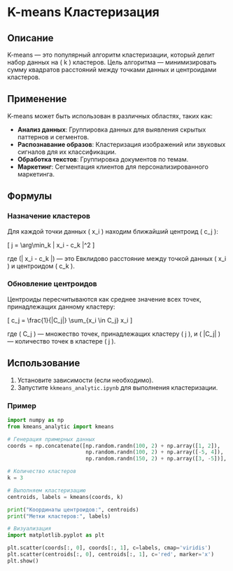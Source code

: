 # K-means Кластеризация

## Описание

K-means — это популярный алгоритм кластеризации, который делит набор данных на \( k \) кластеров. Цель алгоритма — минимизировать сумму квадратов расстояний между точками данных и центроидами кластеров.

## Применение

K-means может быть использован в различных областях, таких как:

- **Анализ данных**: Группировка данных для выявления скрытых паттернов и сегментов.
- **Распознавание образов**: Кластеризация изображений или звуковых сигналов для их классификации.
- **Обработка текстов**: Группировка документов по темам.
- **Маркетинг**: Сегментация клиентов для персонализированного маркетинга.

## Формулы

### Назначение кластеров

Для каждой точки данных \( x_i \) находим ближайший центроид \( c_j \):

\[ 
j = \arg\min_k \| x_i - c_k \|^2 
\]

где \(\| x_i - c_k \|\) — это Евклидово расстояние между точкой данных \( x_i \) и центроидом \( c_k \).

### Обновление центроидов

Центроиды пересчитываются как среднее значение всех точек, принадлежащих данному кластеру:

\[ 
c_j = \frac{1}{|C_j|} \sum_{x_i \in C_j} x_i 
\]

где \( C_j \) — множество точек, принадлежащих кластеру \( j \), и \( |C_j| \) — количество точек в кластере \( j \).

## Использование

1. Установите зависимости (если необходимо).
2. Запустите `kkmeans_analytic.ipynb` для выполнения кластеризации.

### Пример

```python
import numpy as np
from kmeans_analytic import kmeans

# Генерация примерных данных
coords = np.concatenate([np.random.randn(100, 2) + np.array([1, 2]),
                         np.random.randn(100, 2) + np.array([-5, 4]),
                         np.random.randn(150, 2) + np.array([3, -5])], axis=0)

# Количество кластеров
k = 3

# Выполняем кластеризацию
centroids, labels = kmeans(coords, k)

print("Координаты центроидов:", centroids)
print("Метки кластеров:", labels)

# Визуализация
import matplotlib.pyplot as plt

plt.scatter(coords[:, 0], coords[:, 1], c=labels, cmap='viridis')
plt.scatter(centroids[:, 0], centroids[:, 1], c='red', marker='x')
plt.show()



